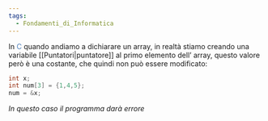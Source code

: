 ```yaml
---
tags:
  - Fondamenti_di_Informatica
---
```

In <font color="#4f81bd">C</font> quando andiamo a dichiarare un array, in realtà stiamo creando una variabile [[Puntatori|puntatore]] al primo elemento dell’ array, questo valore però è una costante, che quindi non può essere modificato: 

```C
int x;
int num[3] = {1,4,5};
num = &x; 
```
*In questo caso il programma darà errore*


